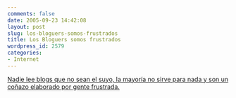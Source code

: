 ```yaml
---
comments: false
date: 2005-09-23 14:42:08
layout: post
slug: los-bloguers-somos-frustrados
title: Los Bloguers somos frustrados
wordpress_id: 2579
categories:
- Internet
---
```


[Nadie lee blogs que no sean el suyo, la mayoría no sirve para nada y son un coñazo elaborado por gente frustrada.](http://alguienteniaquedecirlo.blogspot.com/2005/09/nadie-lee-blogs-que-no-sean-el-suyo-la.html)
